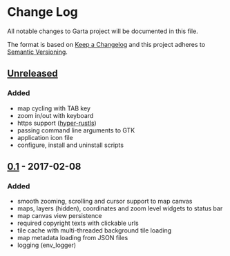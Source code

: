 # Change Log
All notable changes to Garta project will be documented in this file.

The format is based on [Keep a Changelog] and this project adheres to [Semantic Versioning].

## [Unreleased]
### Added
- map cycling with TAB key
- zoom in/out with keyboard
- https support ([hyper-rustls])
- passing command line arguments to GTK 
- application icon file
- configure, install and uninstall scripts

## [0.1] - 2017-02-08
### Added
- smooth zooming, scrolling and cursor support to map canvas
- maps, layers (hidden), coordinates and zoom level widgets to status bar
- map canvas view persistence
- required copyright texts with clickable urls
- tile cache with multi-threaded background tile loading
- map metadata loading from JSON files
- logging (env_logger)

[Keep a Changelog]: http://keepachangelog.com/
[Semantic Versioning]: http://semver.org/
[Unreleased]: https://github.com/zaari/garta/compare/v0.1.0...master
[0.1]: https://github.com/zaari/garta/releases/tag/v0.1.0
[hyper-rustls]: https://github.com/ctz/hyper-rustls


